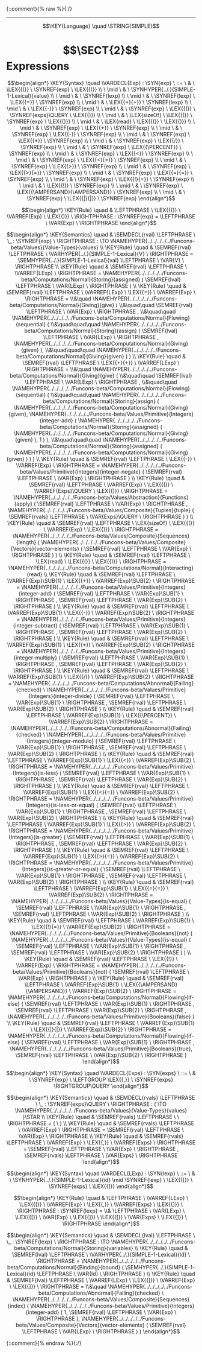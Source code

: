 {::comment}{% raw %}{:/}


----

$$\KEY{Language} \quad \STRING{SIMPLE}$$

# $$\SECT{2}$$ Expressions
           


$$\begin{align*}
  \KEY{Syntax} \quad
    \VARDECL{Exp} : \SYN{exp}
      \ ::= \ & \
      \LEX{{(}} \ \SYNREF{exp} \ \LEX{{)}} \\
      \ \mid \ & \ \SYNHYPER{../.}{SIMPLE-1-Lexical}{value} \\
      \ \mid \ & \ \SYNREF{lexp} \\
      \ \mid \ & \ \SYNREF{lexp} \ \LEX{{=}} \ \SYNREF{exp} \\
      \ \mid \ & \ \LEX{{+}{+}} \ \SYNREF{lexp} \\
      \ \mid \ & \ \LEX{{-}} \ \SYNREF{exp} \\
      \ \mid \ & \ \SYNREF{exp} \ \LEX{{(}} \ \SYNREF{exps}\QUERY \ \LEX{{)}} \\
      \ \mid \ & \ \LEX{sizeOf} \ \LEX{{(}} \ \SYNREF{exp} \ \LEX{{)}} \\
      \ \mid \ & \ \LEX{read} \ \LEX{{(}} \ \LEX{{)}} \\
      \ \mid \ & \ \SYNREF{exp} \ \LEX{{+}} \ \SYNREF{exp} \\
      \ \mid \ & \ \SYNREF{exp} \ \LEX{{-}} \ \SYNREF{exp} \\
      \ \mid \ & \ \SYNREF{exp} \ \LEX{{*}} \ \SYNREF{exp} \\
      \ \mid \ & \ \SYNREF{exp} \ \LEX{{/}} \ \SYNREF{exp} \\
      \ \mid \ & \ \SYNREF{exp} \ \LEX{{\PERCENT}} \ \SYNREF{exp} \\
      \ \mid \ & \ \SYNREF{exp} \ \LEX{{<}} \ \SYNREF{exp} \\
      \ \mid \ & \ \SYNREF{exp} \ \LEX{{<}{=}} \ \SYNREF{exp} \\
      \ \mid \ & \ \SYNREF{exp} \ \LEX{{>}} \ \SYNREF{exp} \\
      \ \mid \ & \ \SYNREF{exp} \ \LEX{{>}{=}} \ \SYNREF{exp} \\
      \ \mid \ & \ \SYNREF{exp} \ \LEX{{=}{=}} \ \SYNREF{exp} \\
      \ \mid \ & \ \SYNREF{exp} \ \LEX{{!}{=}} \ \SYNREF{exp} \\
      \ \mid \ & \ \LEX{{!}} \ \SYNREF{exp} \\
      \ \mid \ & \ \SYNREF{exp} \ \LEX{{\AMPERSAND}{\AMPERSAND}} \ \SYNREF{exp} \\
      \ \mid \ & \ \SYNREF{exp} \ \LEX{{|}{|}} \ \SYNREF{exp}
\end{align*}$$

$$\begin{align*}
  \KEY{Rule} \quad
    & \LEFTPHRASE \
        \LEX{{(}} \ \VARREF{Exp} \ \LEX{{)}} \
      \RIGHTPHRASE : \SYNREF{exp} = 
      \LEFTPHRASE \
        \VAR{Exp} \
      \RIGHTPHRASE
\end{align*}$$

$$\begin{align*}
  \KEY{Semantics} \quad
  & \SEMDECL{rval} \LEFTPHRASE \ \_ : \SYNREF{exp} \ \RIGHTPHRASE  
    :  \TO \NAMEHYPER{../../../../../Funcons-beta/Values}{Value-Types}{values} 
\\
  \KEY{Rule} \quad
    & \SEMREF{rval} \LEFTPHRASE \
                            \VARHYPER{../.}{SIMPLE-1-Lexical}{V} \
                          \RIGHTPHRASE  = 
      \SEMHYPER{../.}{SIMPLE-1-Lexical}{val} \LEFTPHRASE \
                            \VAR{V} \
                          \RIGHTPHRASE 
\\
  \KEY{Rule} \quad
    & \SEMREF{rval} \LEFTPHRASE \
                            \VARREF{LExp} \
                          \RIGHTPHRASE  = 
      \NAMEHYPER{../../../../../Funcons-beta/Computations/Normal}{Storing}{assigned}
        (  \SEMREF{lval} \LEFTPHRASE \
                                    \VAR{LExp} \
                                  \RIGHTPHRASE  )
\\
  \KEY{Rule} \quad
    & \SEMREF{rval} \LEFTPHRASE \
                            \VARREF{LExp} \ \LEX{{=}} \ \VARREF{Exp} \
                          \RIGHTPHRASE  = \\&\quad
      \NAMEHYPER{../../../../../Funcons-beta/Computations/Normal}{Giving}{give}
        ( \\&\quad\quad \SEMREF{rval} \LEFTPHRASE \
                                    \VAR{Exp} \
                                  \RIGHTPHRASE , \\&\quad\quad
               \NAMEHYPER{../../../../../Funcons-beta/Computations/Normal}{Flowing}{sequential}
                ( \\&\quad\quad\quad \NAMEHYPER{../../../../../Funcons-beta/Computations/Normal}{Storing}{assign}
                        (  \SEMREF{lval} \LEFTPHRASE \
                                                    \VAR{LExp} \
                                                  \RIGHTPHRASE , 
                               \NAMEHYPER{../../../../../Funcons-beta/Computations/Normal}{Giving}{given} ), \\&\quad\quad\quad
                       \NAMEHYPER{../../../../../Funcons-beta/Computations/Normal}{Giving}{given} ) )
\\
  \KEY{Rule} \quad
    & \SEMREF{rval} \LEFTPHRASE \
                            \LEX{{+}{+}} \ \VARREF{LExp} \
                          \RIGHTPHRASE  = \\&\quad
      \NAMEHYPER{../../../../../Funcons-beta/Computations/Normal}{Giving}{give}
        ( \\&\quad\quad \SEMREF{lval} \LEFTPHRASE \
                                    \VAR{LExp} \
                                  \RIGHTPHRASE , \\&\quad\quad
               \NAMEHYPER{../../../../../Funcons-beta/Computations/Normal}{Flowing}{sequential}
                ( \\&\quad\quad\quad \NAMEHYPER{../../../../../Funcons-beta/Computations/Normal}{Storing}{assign}
                        (  \NAMEHYPER{../../../../../Funcons-beta/Computations/Normal}{Giving}{given}, 
                               \NAMEHYPER{../../../../../Funcons-beta/Values/Primitive}{Integers}{integer-add}
                                (  \NAMEHYPER{../../../../../Funcons-beta/Computations/Normal}{Storing}{assigned}
                                        (  \NAMEHYPER{../../../../../Funcons-beta/Computations/Normal}{Giving}{given} ), 
                                       1 ) ), \\&\quad\quad\quad
                       \NAMEHYPER{../../../../../Funcons-beta/Computations/Normal}{Storing}{assigned}
                        (  \NAMEHYPER{../../../../../Funcons-beta/Computations/Normal}{Giving}{given} ) ) )
\\
  \KEY{Rule} \quad
    & \SEMREF{rval} \LEFTPHRASE \
                            \LEX{{-}} \ \VARREF{Exp} \
                          \RIGHTPHRASE  = 
      \NAMEHYPER{../../../../../Funcons-beta/Values/Primitive}{Integers}{integer-negate}
        (  \SEMREF{rval} \LEFTPHRASE \
                                    \VAR{Exp} \
                                  \RIGHTPHRASE  )
\\
  \KEY{Rule} \quad
    & \SEMREF{rval} \LEFTPHRASE \
                            \VARREF{Exp} \ \LEX{{(}} \ \VARREF{Exps}\QUERY \ \LEX{{)}} \
                          \RIGHTPHRASE  = 
      \NAMEHYPER{../../../../../Funcons-beta/Values/Abstraction}{Functions}{apply}
        (  \SEMREF{rval} \LEFTPHRASE \
                                    \VAR{Exp} \
                                  \RIGHTPHRASE , 
               \NAMEHYPER{../../../../../Funcons-beta/Values/Composite}{Tuples}{tuple}
                (  \SEMREF{rvals} \LEFTPHRASE \
                                            \VAR{Exps}\QUERY \
                                          \RIGHTPHRASE  ) )
\\
  \KEY{Rule} \quad
    & \SEMREF{rval} \LEFTPHRASE \
                            \LEX{sizeOf} \ \LEX{{(}} \ \VARREF{Exp} \ \LEX{{)}} \
                          \RIGHTPHRASE  = 
      \NAMEHYPER{../../../../../Funcons-beta/Values/Composite}{Sequences}{length}
        (  \NAMEHYPER{../../../../../Funcons-beta/Values/Composite}{Vectors}{vector-elements}
                (  \SEMREF{rval} \LEFTPHRASE \
                                            \VAR{Exp} \
                                          \RIGHTPHRASE  ) )
\\
  \KEY{Rule} \quad
    & \SEMREF{rval} \LEFTPHRASE \
                            \LEX{read} \ \LEX{{(}} \ \LEX{{)}} \
                          \RIGHTPHRASE  = 
      \NAMEHYPER{../../../../../Funcons-beta/Computations/Normal}{Interacting}{read}
\\
  \KEY{Rule} \quad
    & \SEMREF{rval} \LEFTPHRASE \
                            \VARREF{Exp}\SUB{1} \ \LEX{{+}} \ \VARREF{Exp}\SUB{2} \
                          \RIGHTPHRASE  = 
      \NAMEHYPER{../../../../../Funcons-beta/Values/Primitive}{Integers}{integer-add}
        (  \SEMREF{rval} \LEFTPHRASE \
                                    \VAR{Exp}\SUB{1} \
                                  \RIGHTPHRASE , 
               \SEMREF{rval} \LEFTPHRASE \
                                    \VAR{Exp}\SUB{2} \
                                  \RIGHTPHRASE  )
\\
  \KEY{Rule} \quad
    & \SEMREF{rval} \LEFTPHRASE \
                            \VARREF{Exp}\SUB{1} \ \LEX{{-}} \ \VARREF{Exp}\SUB{2} \
                          \RIGHTPHRASE  = 
      \NAMEHYPER{../../../../../Funcons-beta/Values/Primitive}{Integers}{integer-subtract}
        (  \SEMREF{rval} \LEFTPHRASE \
                                    \VAR{Exp}\SUB{1} \
                                  \RIGHTPHRASE , 
               \SEMREF{rval} \LEFTPHRASE \
                                    \VAR{Exp}\SUB{2} \
                                  \RIGHTPHRASE  )
\\
  \KEY{Rule} \quad
    & \SEMREF{rval} \LEFTPHRASE \
                            \VARREF{Exp}\SUB{1} \ \LEX{{*}} \ \VARREF{Exp}\SUB{2} \
                          \RIGHTPHRASE  = 
      \NAMEHYPER{../../../../../Funcons-beta/Values/Primitive}{Integers}{integer-multiply}
        (  \SEMREF{rval} \LEFTPHRASE \
                                    \VAR{Exp}\SUB{1} \
                                  \RIGHTPHRASE , 
               \SEMREF{rval} \LEFTPHRASE \
                                    \VAR{Exp}\SUB{2} \
                                  \RIGHTPHRASE  )
\\
  \KEY{Rule} \quad
    & \SEMREF{rval} \LEFTPHRASE \
                            \VARREF{Exp}\SUB{1} \ \LEX{{/}} \ \VARREF{Exp}\SUB{2} \
                          \RIGHTPHRASE  = 
      \NAMEHYPER{../../../../../Funcons-beta/Computations/Abnormal}{Failing}{checked} \ 
        \NAMEHYPER{../../../../../Funcons-beta/Values/Primitive}{Integers}{integer-divide}
          (  \SEMREF{rval} \LEFTPHRASE \
                                      \VAR{Exp}\SUB{1} \
                                    \RIGHTPHRASE , 
                 \SEMREF{rval} \LEFTPHRASE \
                                      \VAR{Exp}\SUB{2} \
                                    \RIGHTPHRASE  )
\\
  \KEY{Rule} \quad
    & \SEMREF{rval} \LEFTPHRASE \
                            \VARREF{Exp}\SUB{1} \ \LEX{{\PERCENT}} \ \VARREF{Exp}\SUB{2} \
                          \RIGHTPHRASE  = 
      \NAMEHYPER{../../../../../Funcons-beta/Computations/Abnormal}{Failing}{checked} \ 
        \NAMEHYPER{../../../../../Funcons-beta/Values/Primitive}{Integers}{integer-modulo}
          (  \SEMREF{rval} \LEFTPHRASE \
                                      \VAR{Exp}\SUB{1} \
                                    \RIGHTPHRASE , 
                 \SEMREF{rval} \LEFTPHRASE \
                                      \VAR{Exp}\SUB{2} \
                                    \RIGHTPHRASE  )
\\
  \KEY{Rule} \quad
    & \SEMREF{rval} \LEFTPHRASE \
                            \VARREF{Exp}\SUB{1} \ \LEX{{<}} \ \VARREF{Exp}\SUB{2} \
                          \RIGHTPHRASE  = 
      \NAMEHYPER{../../../../../Funcons-beta/Values/Primitive}{Integers}{is-less}
        (  \SEMREF{rval} \LEFTPHRASE \
                                    \VAR{Exp}\SUB{1} \
                                  \RIGHTPHRASE , 
               \SEMREF{rval} \LEFTPHRASE \
                                    \VAR{Exp}\SUB{2} \
                                  \RIGHTPHRASE  )
\\
  \KEY{Rule} \quad
    & \SEMREF{rval} \LEFTPHRASE \
                            \VARREF{Exp}\SUB{1} \ \LEX{{<}{=}} \ \VARREF{Exp}\SUB{2} \
                          \RIGHTPHRASE  = 
      \NAMEHYPER{../../../../../Funcons-beta/Values/Primitive}{Integers}{is-less-or-equal}
        (  \SEMREF{rval} \LEFTPHRASE \
                                    \VAR{Exp}\SUB{1} \
                                  \RIGHTPHRASE , 
               \SEMREF{rval} \LEFTPHRASE \
                                    \VAR{Exp}\SUB{2} \
                                  \RIGHTPHRASE  )
\\
  \KEY{Rule} \quad
    & \SEMREF{rval} \LEFTPHRASE \
                            \VARREF{Exp}\SUB{1} \ \LEX{{>}} \ \VARREF{Exp}\SUB{2} \
                          \RIGHTPHRASE  = 
      \NAMEHYPER{../../../../../Funcons-beta/Values/Primitive}{Integers}{is-greater}
        (  \SEMREF{rval} \LEFTPHRASE \
                                    \VAR{Exp}\SUB{1} \
                                  \RIGHTPHRASE , 
               \SEMREF{rval} \LEFTPHRASE \
                                    \VAR{Exp}\SUB{2} \
                                  \RIGHTPHRASE  )
\\
  \KEY{Rule} \quad
    & \SEMREF{rval} \LEFTPHRASE \
                            \VARREF{Exp}\SUB{1} \ \LEX{{>}{=}} \ \VARREF{Exp}\SUB{2} \
                          \RIGHTPHRASE  = 
      \NAMEHYPER{../../../../../Funcons-beta/Values/Primitive}{Integers}{is-greater-or-equal}
        (  \SEMREF{rval} \LEFTPHRASE \
                                    \VAR{Exp}\SUB{1} \
                                  \RIGHTPHRASE , 
               \SEMREF{rval} \LEFTPHRASE \
                                    \VAR{Exp}\SUB{2} \
                                  \RIGHTPHRASE  )
\\
  \KEY{Rule} \quad
    & \SEMREF{rval} \LEFTPHRASE \
                            \VARREF{Exp}\SUB{1} \ \LEX{{=}{=}} \ \VARREF{Exp}\SUB{2} \
                          \RIGHTPHRASE  = 
      \NAMEHYPER{../../../../../Funcons-beta/Values}{Value-Types}{is-equal}
        (  \SEMREF{rval} \LEFTPHRASE \
                                    \VAR{Exp}\SUB{1} \
                                  \RIGHTPHRASE , 
               \SEMREF{rval} \LEFTPHRASE \
                                    \VAR{Exp}\SUB{2} \
                                  \RIGHTPHRASE  )
\\
  \KEY{Rule} \quad
    & \SEMREF{rval} \LEFTPHRASE \
                            \VARREF{Exp}\SUB{1} \ \LEX{{!}{=}} \ \VARREF{Exp}\SUB{2} \
                          \RIGHTPHRASE  = 
      \NAMEHYPER{../../../../../Funcons-beta/Values/Primitive}{Booleans}{not}
        (  \NAMEHYPER{../../../../../Funcons-beta/Values}{Value-Types}{is-equal}
                (  \SEMREF{rval} \LEFTPHRASE \
                                            \VAR{Exp}\SUB{1} \
                                          \RIGHTPHRASE , 
                       \SEMREF{rval} \LEFTPHRASE \
                                            \VAR{Exp}\SUB{2} \
                                          \RIGHTPHRASE  ) )
\\
  \KEY{Rule} \quad
    & \SEMREF{rval} \LEFTPHRASE \
                            \LEX{{!}} \ \VARREF{Exp} \
                          \RIGHTPHRASE  = 
      \NAMEHYPER{../../../../../Funcons-beta/Values/Primitive}{Booleans}{not}
        (  \SEMREF{rval} \LEFTPHRASE \
                                    \VAR{Exp} \
                                  \RIGHTPHRASE  )
\\
  \KEY{Rule} \quad
    & \SEMREF{rval} \LEFTPHRASE \
                            \VARREF{Exp}\SUB{1} \ \LEX{{\AMPERSAND}{\AMPERSAND}} \ \VARREF{Exp}\SUB{2} \
                          \RIGHTPHRASE  = 
      \NAMEHYPER{../../../../../Funcons-beta/Computations/Normal}{Flowing}{if-else}
        (  \SEMREF{rval} \LEFTPHRASE \
                                    \VAR{Exp}\SUB{1} \
                                  \RIGHTPHRASE , 
               \SEMREF{rval} \LEFTPHRASE \
                                    \VAR{Exp}\SUB{2} \
                                  \RIGHTPHRASE , 
               \NAMEHYPER{../../../../../Funcons-beta/Values/Primitive}{Booleans}{false} )
\\
  \KEY{Rule} \quad
    & \SEMREF{rval} \LEFTPHRASE \
                            \VARREF{Exp}\SUB{1} \ \LEX{{|}{|}} \ \VARREF{Exp}\SUB{2} \
                          \RIGHTPHRASE  = 
      \NAMEHYPER{../../../../../Funcons-beta/Computations/Normal}{Flowing}{if-else}
        (  \SEMREF{rval} \LEFTPHRASE \
                                    \VAR{Exp}\SUB{1} \
                                  \RIGHTPHRASE , 
               \NAMEHYPER{../../../../../Funcons-beta/Values/Primitive}{Booleans}{true}, 
               \SEMREF{rval} \LEFTPHRASE \
                                    \VAR{Exp}\SUB{2} \
                                  \RIGHTPHRASE  )
\end{align*}$$

$$\begin{align*}
  \KEY{Syntax} \quad
    \VARDECL{Exps} : \SYN{exps}
      \ ::= \ & \
      \SYNREF{exp} \ \LEFTGROUP \LEX{{,}} \ \SYNREF{exps} \RIGHTGROUP\QUERY
\end{align*}$$

$$\begin{align*}
  \KEY{Semantics} \quad
  & \SEMDECL{rvals} \LEFTPHRASE \ \_ : \SYNREF{exps}\QUERY \ \RIGHTPHRASE  
    : (   \TO \NAMEHYPER{../../../../../Funcons-beta/Values}{Value-Types}{values} )\STAR 
\\
  \KEY{Rule} \quad
    & \SEMREF{rvals} \LEFTPHRASE \
                             \
                          \RIGHTPHRASE  = 
      (   \  )
\\
  \KEY{Rule} \quad
    & \SEMREF{rvals} \LEFTPHRASE \
                            \VARREF{Exp} \
                          \RIGHTPHRASE  = 
      \SEMREF{rval} \LEFTPHRASE \
                            \VAR{Exp} \
                          \RIGHTPHRASE 
\\
  \KEY{Rule} \quad
    & \SEMREF{rvals} \LEFTPHRASE \
                            \VARREF{Exp} \ \LEX{{,}} \ \VARREF{Exps} \
                          \RIGHTPHRASE  = 
      \SEMREF{rval} \LEFTPHRASE \
                            \VAR{Exp} \
                          \RIGHTPHRASE , 
       \SEMREF{rvals} \LEFTPHRASE \
                            \VAR{Exps} \
                          \RIGHTPHRASE 
\end{align*}$$

$$\begin{align*}
  \KEY{Syntax} \quad
    \VARDECL{LExp} : \SYN{lexp}
      \ ::= \ & \
      \SYNHYPER{../.}{SIMPLE-1-Lexical}{id} \mid \SYNREF{lexp} \ \LEX{{[}} \ \SYNREF{exps} \ \LEX{{]}}
\end{align*}$$

$$\begin{align*}
  \KEY{Rule} \quad
    & \LEFTPHRASE \
        \VARREF{LExp} \ \LEX{{[}} \ \VARREF{Exp} \ \LEX{{,}} \ \VARREF{Exps} \ \LEX{{]}} \
      \RIGHTPHRASE : \SYNREF{lexp} = \\&
      \LEFTPHRASE \
        \VAR{LExp} \ \LEX{{[}} \ \VAR{Exp} \ \LEX{{]}} \ \LEX{{[}} \ \VAR{Exps} \ \LEX{{]}} \
      \RIGHTPHRASE
\end{align*}$$

$$\begin{align*}
  \KEY{Semantics} \quad
  & \SEMDECL{lval} \LEFTPHRASE \ \_ : \SYNREF{lexp} \ \RIGHTPHRASE  
    :  \TO \NAMEHYPER{../../../../../Funcons-beta/Computations/Normal}{Storing}{variables} 
\\
  \KEY{Rule} \quad
    & \SEMREF{lval} \LEFTPHRASE \
                            \VARHYPER{../.}{SIMPLE-1-Lexical}{Id} \
                          \RIGHTPHRASE  = 
      \NAMEHYPER{../../../../../Funcons-beta/Computations/Normal}{Binding}{bound}
        (  \SEMHYPER{../.}{SIMPLE-1-Lexical}{id} \LEFTPHRASE \
                                    \VAR{Id} \
                                  \RIGHTPHRASE  )
\\
  \KEY{Rule} \quad
    & \SEMREF{lval} \LEFTPHRASE \
                            \VARREF{LExp} \ \LEX{{[}} \ \VARREF{Exp} \ \LEX{{]}} \
                          \RIGHTPHRASE  = \\&\quad
      \NAMEHYPER{../../../../../Funcons-beta/Computations/Abnormal}{Failing}{checked} \ 
        \NAMEHYPER{../../../../../Funcons-beta/Values/Composite}{Sequences}{index}
          (  \NAMEHYPER{../../../../../Funcons-beta/Values/Primitive}{Integers}{integer-add}
                  (  1, 
                         \SEMREF{rval} \LEFTPHRASE \
                                              \VAR{Exp} \
                                            \RIGHTPHRASE  ), 
                 \NAMEHYPER{../../../../../Funcons-beta/Values/Composite}{Vectors}{vector-elements}
                  (  \SEMREF{rval} \LEFTPHRASE \
                                              \VAR{LExp} \
                                            \RIGHTPHRASE  ) )
\end{align*}$$



[Funcons-beta]: /CBS-beta/math/Funcons-beta
  "FUNCONS-BETA"
[Unstable-Funcons-beta]: /CBS-beta/math/Unstable-Funcons-beta
  "UNSTABLE-FUNCONS-BETA"
[Languages-beta]: /CBS-beta/math/Languages-beta
  "LANGUAGES-BETA"
[Unstable-Languages-beta]: /CBS-beta/math/Unstable-Languages-beta
  "UNSTABLE-LANGUAGES-BETA"
[CBS-beta]: /CBS-beta
  "CBS-BETA"
[SIMPLE-2-Expressions.cbs]: https://github.com/plancomps/CBS-beta/blob/math/Languages-beta/SIMPLE/SIMPLE-cbs/SIMPLE/SIMPLE-2-Expressions/SIMPLE-2-Expressions.cbs
  "CBS SOURCE FILE ON GITHUB"
[PLAIN]: /CBS-beta/docs/Languages-beta/SIMPLE/SIMPLE-cbs/SIMPLE/SIMPLE-2-Expressions
  "CBS SOURCE WEB PAGE"
 [PRETTY]: /CBS-beta/math/Languages-beta/SIMPLE/SIMPLE-cbs/SIMPLE/SIMPLE-2-Expressions
  "CBS-KATEX WEB PAGE"
[PDF]: /CBS-beta/math/Languages-beta/SIMPLE/SIMPLE-cbs/SIMPLE/SIMPLE-2-Expressions/SIMPLE-2-Expressions.pdf
  "CBS-LATEX PDF FILE"
[PLanCompS Project]: https://plancomps.github.io
  "PROGRAMMING LANGUAGE COMPONENTS AND SPECIFICATIONS PROJECT HOME PAGE"
{::comment}{% endraw %}{:/}
